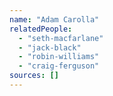 ```yaml
---
name: "Adam Carolla"
relatedPeople:
  - "seth-macfarlane"
  - "jack-black"
  - "robin-williams"
  - "craig-ferguson"
sources: []
---
```


